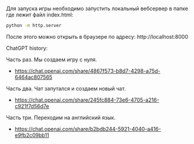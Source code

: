 Для запуска игры необходимо запустить локальный вебсервер в папке где лежит файл index.html:

```bash
python -m http.server
```

После этого можно открыть в браузере по адресу: http://localhost:8000

ChatGPT history:

Часть раз. Мы создаем игру с нуля.
- https://chat.openai.com/share/4867f573-b8d7-4298-a75d-6464ac807565

Часть два. Чат запутался и создаем новый чат.
- https://chat.openai.com/share/245fc884-73e6-4705-a216-c921f7d56d7e

Часть три. Переходим на английский язык.
- https://chat.openai.com/share/b2bdb244-5921-4040-a416-e9fb2c09bb11
